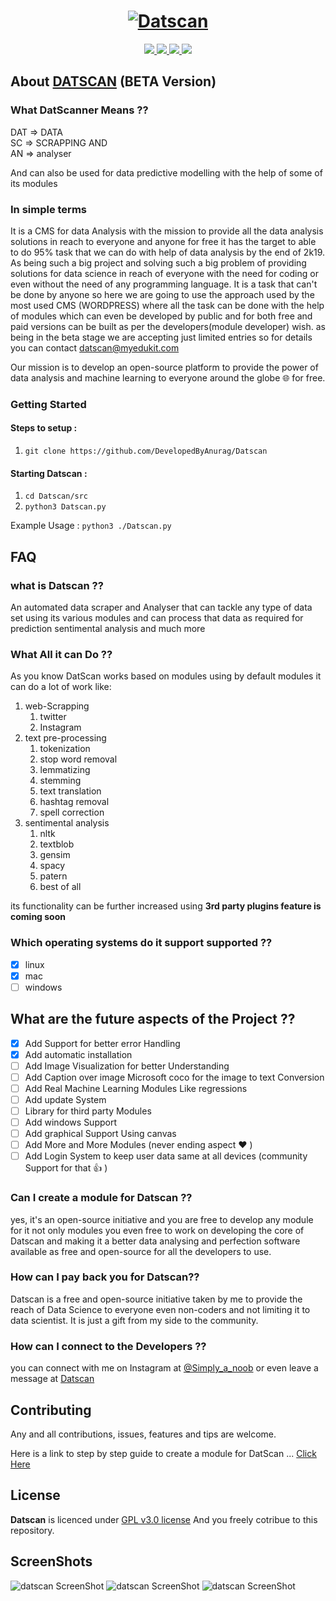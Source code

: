 <h1 align="center">
  <a href="https://github.com/DevelopedByAnurag/"><img src="https://developedbyanurag.github.io/Hosted-images/datscan/DatScan.png" alt="Datscan"></a></h1>
  
<p align="center">  
  <a href="https://docs.python.org/3/download.html">
    <img src="https://img.shields.io/badge/Python-3.x-green.svg">
  </a>
  <a href="https://github.com/DevelopedByAnurag/Datscan/">
    <img src="https://img.shields.io/badge/Version-v1.4.5 (UnStable beta)-blue.svg">
  </a>
  <a href="https://github.com/DevelopedByAnurag/Datscan/blob/master/LICENSE">
    <img src="https://img.shields.io/badge/License-GPLv3-orange.svg">
  </a> 
  <a href="https://github.com/DevelopedByAnurag/Datscan/">
    <img src="https://img.shields.io/badge/OS-Linux-orange.svg">
  </a>
</p>

## About  [DATSCAN](https://github.com/DevelopedByAnurag) (BETA Version)

### What DatScanner Means ??

 DAT => DATA                      
 SC  => SCRAPPING AND                
 AN  => analyser 

And can also be used for data predictive modelling with the help of some of its modules 

### In simple terms 
It is a CMS for data Analysis with the mission to provide all the data analysis solutions in reach to everyone and anyone for free it has the target to able to do 95% task that we can do with help of data analysis by the end of 2k19. As being such a big project and solving such a big problem of providing solutions for data science in reach of everyone with the need for coding or even without the need of any programming language. It is a task that can't be done by anyone so here we are going to use the approach used by the most used CMS (WORDPRESS) where all the task can be done with the help of modules which can even be developed by public and for both free and paid versions can be built as per the developers(module developer) wish. as being in the beta stage we are accepting just limited entries so for details you can contact datscan@myedukit.com

Our mission is to develop an open-source platform to provide the power of data analysis and machine learning to everyone around the globe 🌐 for free.


### Getting Started

#### Steps to setup :

1. `git clone https://github.com/DevelopedByAnurag/Datscan`

#### Starting Datscan :

1. `cd Datscan/src`
2. `python3 Datscan.py`

Example Usage : `python3 ./Datscan.py`


## FAQ
### what is Datscan ??
An automated data scraper and  Analyser that can tackle any type of data set  using its various modules and can process that data as required for prediction sentimental analysis and much more 

### What All it can Do ??
As you know DatScan works based on modules using by default modules it can do a lot of work like:
1. web-Scrapping
    1. twitter
    2. Instagram
2. text pre-processing
    1. tokenization
    2. stop word removal 
    3. lemmatizing
    4. stemming
    5. text translation
    6. hashtag removal
    7. spell correction
3. sentimental analysis
    1. nltk
    2. textblob
    3. gensim
    4. spacy
    5. patern
    6. best of all
 
its functionality can be further increased using <b> 3rd party plugins feature is coming soon </b>

### Which operating systems do it support supported ??
 - [X] linux
 - [X] mac
 - [ ] windows

## What are the future aspects of the Project ??
- [X] Add Support for better error Handling
- [X] Add automatic installation
- [ ] Add Image Visualization for better Understanding
- [ ] Add Caption over image Microsoft coco for the image to text Conversion
- [ ] Add Real Machine Learning Modules Like regressions
- [ ] Add update System
- [ ] Library for third party Modules
- [ ] Add windows Support
- [ ] Add graphical Support Using canvas
- [ ] Add More and More Modules (never ending aspect :heart: )
- [ ] Add Login System to keep user data same at all devices (community Support for that :+1: )

### Can I create a module for Datscan ??
yes, it's an open-source initiative and you are free to develop any module for it not only modules you even free to work on developing the core of Datscan and making it a better data analysing and perfection software available as free and open-source for all the developers to use. 

### How can I pay back you for Datscan?? 
Datscan is a free and open-source initiative taken by me to provide the reach of Data Science to everyone even non-coders and not limiting it to data scientist. It is just a gift from my side to the community.

### How can I connect to the Developers ??
you can connect with me on Instagram at [@Simply_a_noob](https://www.instagram.com/Simply_a_noob/) or even leave a message at [Datscan](https://datscan.myedukit.com/contact.php)

## Contributing
Any and all contributions, issues, features and tips are welcome.

Here is a link to step by step guide to create a module for DatScan ... [Click Here](https://github.com/DevelopedByAnurag/Datscan/blob/master/Docs/Readme.md)

## License
**Datscan** is licenced under [GPL v3.0 license](https://www.gnu.org/licenses/gpl-3.0.en.html) And you freely cotribue to this repository.

## ScreenShots

<img src="https://developedbyanurag.github.io/Hosted-images/datscan/1.png" alt="datscan ScreenShot">
<img src="https://developedbyanurag.github.io/Hosted-images/datscan/2.png" alt="datscan ScreenShot">
<img src="https://developedbyanurag.github.io/Hosted-images/datscan/3.png" alt="datscan ScreenShot">
